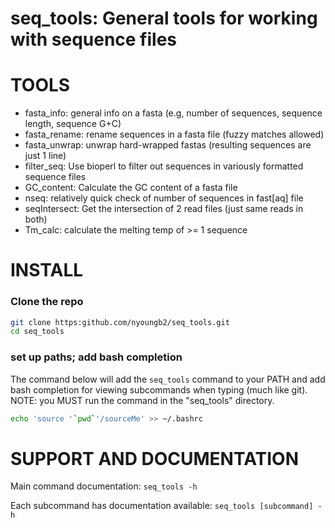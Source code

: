 seq_tools: General tools for working with sequence files
========================================================

# TOOLS

* fasta_info: general info on a fasta (e.g, number of sequences, sequence length, sequence G+C)
* fasta_rename: rename sequences in a fasta file (fuzzy matches allowed)
* fasta_unwrap: unwrap hard-wrapped fastas (resulting sequences are just 1 line)
* filter_seq: Use bioperl to filter out sequences in variously formatted sequence files
* GC_content: Calculate the GC content of a fasta file
* nseq: relatively quick check of number of sequences in fast[aq] file
* seqIntersect: Get the intersection of 2 read files (just same reads in both)
* Tm_calc: calculate the melting temp of >= 1 sequence


# INSTALL

### Clone the repo

```sh
git clone https:github.com/nyoungb2/seq_tools.git
cd seq_tools
```

### set up paths; add bash completion

The command below will add the `seq_tools`
command to your PATH and add bash completion
for viewing subcommands when typing <tab> (much like git).
NOTE: you MUST run the command in the "seq_tools" directory.

```sh
echo 'source '`pwd`'/sourceMe' >> ~/.bashrc
```

# SUPPORT AND DOCUMENTATION

Main command documentation: `seq_tools -h`

Each subcommand has documentation available: `seq_tools [subcommand] -h`


